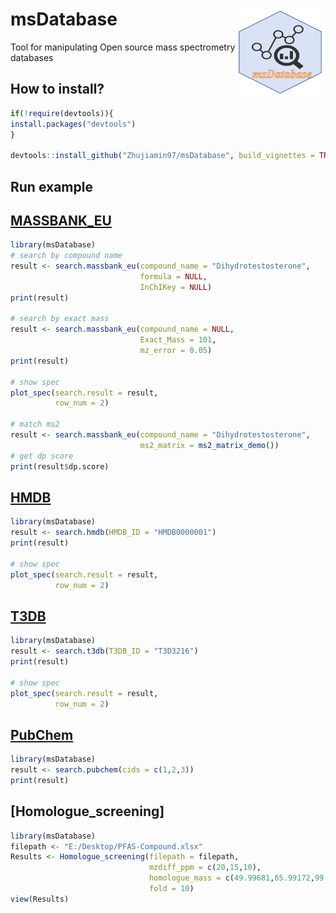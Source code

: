 # msDatabase <img src="man/figures/msDatabase.png" align="right" alt="msDatabase logo" style="height: 140px;"></a>

Tool for manipulating Open source mass spectrometry databases

## How to install?

``` r
if(!require(devtools)){
install.packages("devtools")
}

devtools::install_github("Zhujiamin97/msDatabase", build_vignettes = TRUE)
```

## Run example
## [MASSBANK_EU](https://massbank.eu/MassBank/Search)
``` r
library(msDatabase)
# search by compound name
result <- search.massbank_eu(compound_name = "Dihydrotestosterone",
                             formula = NULL,
                             InChIKey = NULL)
print(result)

# search by exact mass
result <- search.massbank_eu(compound_name = NULL,
                             Exact_Mass = 101,
                             mz_error = 0.05)
print(result)

# show spec
plot_spec(search.result = result,
          row_num = 2)

# match ms2
result <- search.massbank_eu(compound_name = "Dihydrotestosterone",
                             ms2_matrix = ms2_matrix_demo())
# get dp score
print(result$dp.score)
```
## [HMDB](https://hmdb.ca/)
``` r
library(msDatabase)
result <- search.hmdb(HMDB_ID = "HMDB0000001")
print(result)

# show spec
plot_spec(search.result = result,
          row_num = 2)
```
## [T3DB](http://www.t3db.ca/)
``` r
library(msDatabase)
result <- search.t3db(T3DB_ID = "T3D3216")
print(result)

# show spec
plot_spec(search.result = result,
          row_num = 2)
```

## [PubChem](https://pubchem.ncbi.nlm.nih.gov/)
``` r
library(msDatabase)
result <- search.pubchem(cids = c(1,2,3))
print(result)
```

## [Homologue_screening]
``` r
library(msDatabase)
filepath <- "E:/Desktop/PFAS-Compound.xlsx"
Results <- Homologue_screening(filepath = filepath,
                               mzdiff_ppm = c(20,15,10),
                               homologue_mass = c(49.99681,65.99172,99.99361),
                               fold = 10)
view(Results)
```
